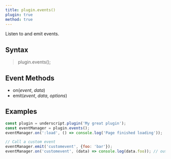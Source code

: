 ```yaml
---
title: plugin.events()
plugin: true
method: true
---
```

Listen to and emit events.

## Syntax
> plugin.events();

## Event Methods
* on(*event*, *data*)
* emit(*event*, *data*, *options*)

## Examples
```javascript
const plugin = underscript.plugin('My great plugin');
const eventManager = plugin.events();
eventManager.on(':load', () => console.log('Page finished loading'));

// Call a custom event
eventManager.emit('customevent', {foo: 'bar'});
eventManager.on('customevent', (data) => console.log(data.foo)); // output: bar
```